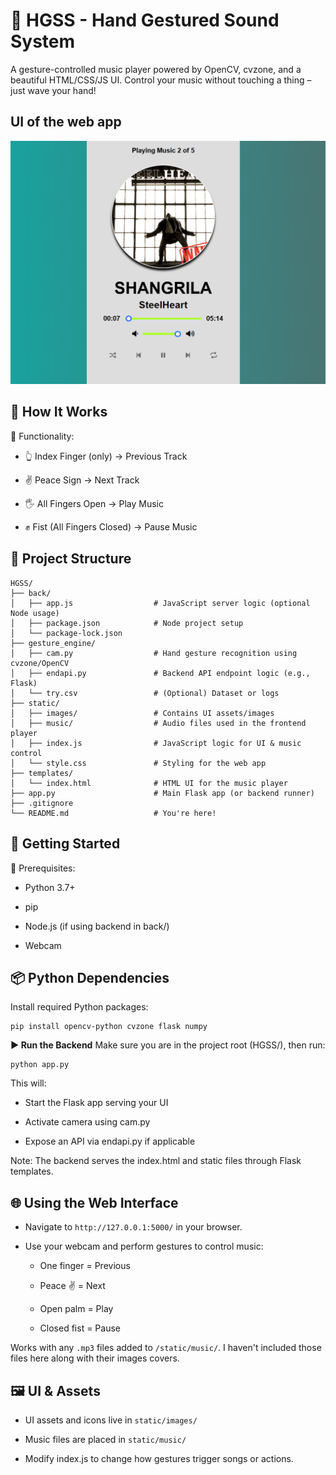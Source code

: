 # **🎵 HGSS - Hand Gestured Sound System**
A gesture-controlled music player powered by OpenCV, cvzone, and a beautiful HTML/CSS/JS UI.
Control your music without touching a thing – just wave your hand!

## UI of the web app
![UI Preview](static/images/UI.png)



## **🧠 How It Works**
🎯 Functionality:
* 👆 Index Finger (only) → Previous Track

* ✌️ Peace Sign → Next Track

* 🖐️ All Fingers Open → Play Music

* ✊ Fist (All Fingers Closed) → Pause Music

## **📂 Project Structure**
```
HGSS/
├── back/
│   ├── app.js                  # JavaScript server logic (optional Node usage)
│   ├── package.json            # Node project setup
│   └── package-lock.json
├── gesture_engine/
│   ├── cam.py                  # Hand gesture recognition using cvzone/OpenCV
│   ├── endapi.py               # Backend API endpoint logic (e.g., Flask)
│   └── try.csv                 # (Optional) Dataset or logs
├── static/
│   ├── images/                 # Contains UI assets/images
│   ├── music/                  # Audio files used in the frontend player
│   ├── index.js                # JavaScript logic for UI & music control
│   └── style.css               # Styling for the web app
├── templates/
│   └── index.html              # HTML UI for the music player
├── app.py                      # Main Flask app (or backend runner)
├── .gitignore
└── README.md                   # You're here!
```

## 🚀 Getting Started
🔧 Prerequisites:
* Python 3.7+

* pip

* Node.js (if using backend in back/)

* Webcam

## **📦 Python Dependencies**
Install required Python packages:
```
pip install opencv-python cvzone flask numpy
```
**▶️ Run the Backend**
Make sure you are in the project root (HGSS/), then run:
```
python app.py
```
This will:

- Start the Flask app serving your UI

- Activate camera using cam.py

- Expose an API via endapi.py if applicable

Note: The backend serves the index.html and static files through Flask templates.

## **🌐 Using the Web Interface**
- Navigate to `http://127.0.0.1:5000/` in your browser.

- Use your webcam and perform gestures to control music:

  - One finger = Previous

  - Peace ✌️ = Next

  - Open palm = Play

  - Closed fist = Pause

Works with any `.mp3` files added to `/static/music/`. I haven't included those files here along with their images covers.

## 🖼️ UI & Assets
- UI assets and icons live in `static/images/`

- Music files are placed in `static/music/`

- Modify index.js to change how gestures trigger songs or actions.
  
